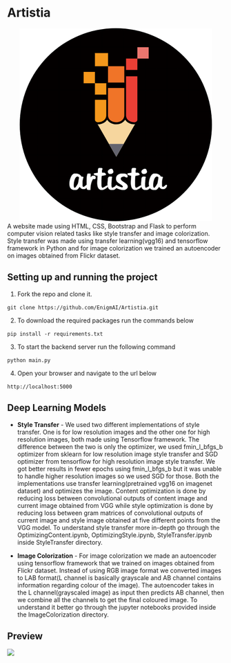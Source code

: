 # Artistia

<center><img src="assets/logo.png" alt="logo"></center>
A website made using HTML, CSS, Bootstrap and Flask to perform computer vision related tasks like style transfer and image colorization. Style transfer was made using transfer learning(vgg16) and tensorflow framework in Python and for image colorization we trained an autoencoder on images obtained from Flickr dataset.

## Setting up and running the project

1. Fork the repo and clone it.
```
git clone https://github.com/EnigmAI/Artistia.git
```
2. To download the required packages run the commands below 
```
pip install -r requirements.txt
```
3. To start the backend server run the following command
```
python main.py
```
4. Open your browser and navigate to the url below
```
http://localhost:5000
```

## Deep Learning Models

- <strong>Style Transfer</strong> - We used two different implementations of style transfer. One is for low resolution images and the other one for high resolution images, both made using Tensorflow framework. The difference between the two is only the optimizer, we used fmin_l_bfgs_b optimizer from sklearn for low resolution image style transfer and SGD optimizer from tensorflow for high resolution image style transfer. We got better results in fewer epochs using fmin_l_bfgs_b but it was unable to handle higher resolution images so we used SGD for those. Both the implementations use transfer learning(pretrained vgg16 on imagenet dataset) and optimizes the image. Content optimization is done by reducing loss between convolutional outputs of content image and current image obtained from VGG while style optimization is done by reducing loss between gram matrices of convolutional outputs of current image and style image obtained at five different points from the VGG model. To understand style transfer more in-depth go through the OptimizingContent.ipynb, OptimizingStyle.ipynb, StyleTransfer.ipynb inside StyleTransfer directory.

- <strong>Image Colorization</strong> - For image colorization we made an autoencoder using tensorflow framework that we trained on images obtained from Flickr dataset. Instead of using RGB image format we converted images to LAB format(L channel is basically grayscale and AB channel contains information regarding colour of the image). The autoencoder takes in the L channel(grayscaled image) as input then predicts AB channel, then we combine all the channels to get the final coloured image. To understand it better go through the jupyter notebooks provided inside the ImageColorization directory.

## Preview

![](assets/preview.gif)